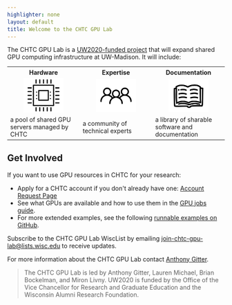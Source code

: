 ```yaml
---
highlighter: none
layout: default
title: Welcome to the CHTC GPU Lab
---
```


The CHTC GPU Lab is a [UW2020-funded project][uw2020] that will expand shared GPU 
computing infrastructure at UW-Madison.  It will include:

<table>
  <tr>
    <th width="25%">Hardware</th>
    <th width="25%">Expertise</th>
    <th width="25%">Documentation</th>
  </tr>
  <tr align="center">
    <td><img width="60%" src="guide-icons/noun_gpu_2528527.png"></td>
    <td><img width="60%" src="guide-icons/noun_people_1188645.png"></td>
    <td><img width="60%" src="guide-icons/noun_open book_1179297.png"></td>
  </tr>
  <tr>
    <td>a pool of shared GPU servers managed by CHTC </td>
    <td>a community of technical experts</td>
    <td>a library of sharable software and documentation</td>
  </tr>
</table>

## Get Involved

If you want to use GPU resources in CHTC for your research: 

- Apply for a CHTC account if you don't already have one: [Account Request Page][account]
- See what GPUs are available and how to use them in the [GPU jobs guide][gpu-jobs].
- For more extended examples, see the following [runnable examples on GitHub][gpu-examples].

Subscribe to the CHTC GPU Lab WiscList 
by emailing [join-chtc-gpu-lab@lists.wisc.edu](mailto:join-chtc-gpu-lab@lists.wisc.edu) to receive updates.

For more information about the CHTC GPU Lab contact [Anthony Gitter][gitter]. 

> The CHTC GPU Lab is led by Anthony Gitter, Lauren Michael, Brian Bockelman, and Miron Livny.
> UW2020 is funded by the Office of the Vice Chancellor for Research and Graduate 
Education and the Wisconsin Alumni Research Foundation.

[account]: form.shtml
[gpu-examples]: https://github.com/CHTC/templates-GPUs
[gpu-jobs]: gpu-jobs.shtml
[gitter]: https://www.biostat.wisc.edu/~gitter/index.html
[uw2020]: https://research.wisc.edu/funding/uw2020/round-5-projects/enabling-graphics-processing-unit-based-data-science/
